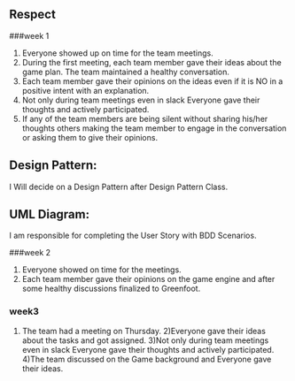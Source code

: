 ## Respect
###week 1
1)	Everyone showed up on time for the team meetings.
2)	During the first meeting, each team member gave their ideas about the game plan. The team maintained a healthy conversation.
3)	Each team member gave their opinions on the ideas even if it is NO in a positive intent with an explanation.
4)	Not only during team meetings even in slack Everyone gave their thoughts and actively participated.
5)	If any of the team members are being silent without sharing his/her thoughts others making the team member to engage in the conversation or asking them to give their opinions.

## Design Pattern:
I Will decide on a Design Pattern after Design Pattern Class.

## UML Diagram:
I am responsible for completing the User Story with BDD Scenarios.

###week 2

1) Everyone showed on time for the meetings.
2) Each team member gave their opinions on the game engine and after some healthy discussions finalized to Greenfoot.

### week3
1) The team had a meeting on Thursday.
2)Everyone gave their ideas about the tasks and got assigned.
3)Not only during team meetings even in slack Everyone gave their thoughts and actively participated.
 4)The team discussed on the Game background  and Everyone gave their ideas.
 



